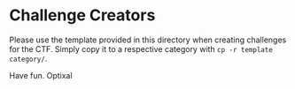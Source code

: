 # Challenge Creators

Please use the template provided in this directory when creating challenges for the CTF. Simply copy it to a respective category with `cp -r template category/`.

Have fun. Optixal
